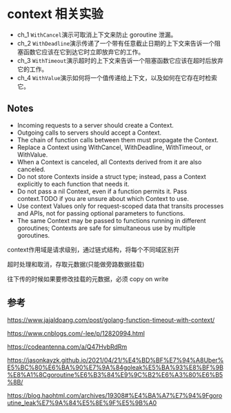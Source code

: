 # context 相关实验

- ch_1 `WithCancel`演示可取消上下文来防止 goroutine 泄漏。
- ch_2 `WithDeadline`演示传递了一个带有任意截止日期的上下文来告诉一个阻塞函数它应该在它到达它时立即放弃它的工作。
- ch_3 `WithTimeout`演示超时的上下文来告诉一个阻塞函数它应该在超时后放弃它的工作。
- ch_4 `WithValue`演示如何将一个值传递给上下文，以及如何在它存在时检索它。



## Notes
- Incoming requests to a server should create a Context.
- Outgoing calls to servers should accept a Context.
- The chain of function calls between them must propagate the Context.
- Replace a Context using WithCancel, WithDeadline, WithTimeout, or WithValue.
- When a Context is canceled, all Contexts derived from it are also canceled.
- Do not store Contexts inside a struct type; instead, pass a Context explicitly to each function that needs it.
- Do not pass a nil Context, even if a function permits it. Pass context.TODO if you are unsure about which Context to use.
- Use context Values only for request-scoped data that transits processes and APIs, not for passing optional parameters to functions.
- The same Context may be passed to functions running in different goroutines; Contexts are safe for simultaneous use by multiple goroutines.

context作用域是请求级别，通过链式结构，将每个不同域区别开

超时处理和取消，存取元数据(只能做旁路数据挂载)

往下传的时候如果要修改挂载的元数据，必须 copy on write

## 参考

https://www.jajaldoang.com/post/golang-function-timeout-with-context/

https://www.cnblogs.com/-lee/p/12820994.html

https://codeantenna.com/a/Q47HvbRdRm

https://jasonkayzk.github.io/2021/04/21/%E4%BD%BF%E7%94%A8Uber%E5%BC%80%E6%BA%90%E7%9A%84goleak%E5%BA%93%E8%BF%9B%E8%A1%8Cgoroutine%E6%B3%84%E9%9C%B2%E6%A3%80%E6%B5%8B/

https://blog.haohtml.com/archives/19308#%E4%BA%A7%E7%94%9Fgoroutine_leak%E7%9A%84%E5%8E%9F%E5%9B%A0